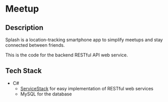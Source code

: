 Meetup
======

Description
-------
Splash is a location-tracking smartphone app to simplify meetups and stay connected between friends.

This is the code for the backend RESTful API web service.

Tech Stack
----------
* C#
  * [ServiceStack](https://servicestack.net/) for easy implementation of RESTful web services
  * MySQL for the database
